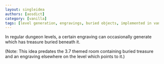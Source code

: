 ```yaml
---
layout: singleidea
authors: [aosdict]
category: [vanilla]
tags: [level generation, engravings, buried objects, implemented in vanilla]
---
```

In regular dungeon levels, a certain engraving can occasionally generate which
has treasure buried beneath it.

(Note: This idea predates the 3.7 themed room containing buried treasure and an
engraving elsewhere on the level which points to it.)
